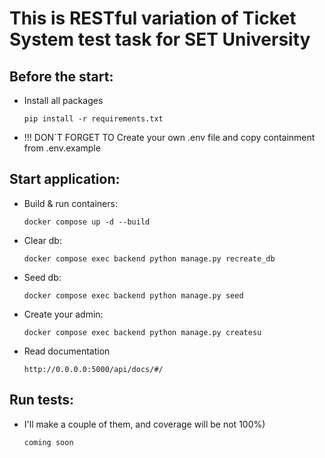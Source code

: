 # This is RESTful variation of Ticket System test task for SET University

Before the start:
 - 
- Install all packages

      pip install -r requirements.txt 
- !!! DON`T FORGET TO Create your own .env file and copy containment from .env.example

       

Start application:
 - 
- Build & run containers:

      docker compose up -d --build

- Clear db:

      docker compose exec backend python manage.py recreate_db
- Seed db:

      docker compose exec backend python manage.py seed
- Create your admin:

      docker compose exec backend python manage.py createsu
- Read documentation

      http://0.0.0.0:5000/api/docs/#/

Run tests:
 -
- I'll make a couple of them, and coverage will be not 100%)
    
      coming soon